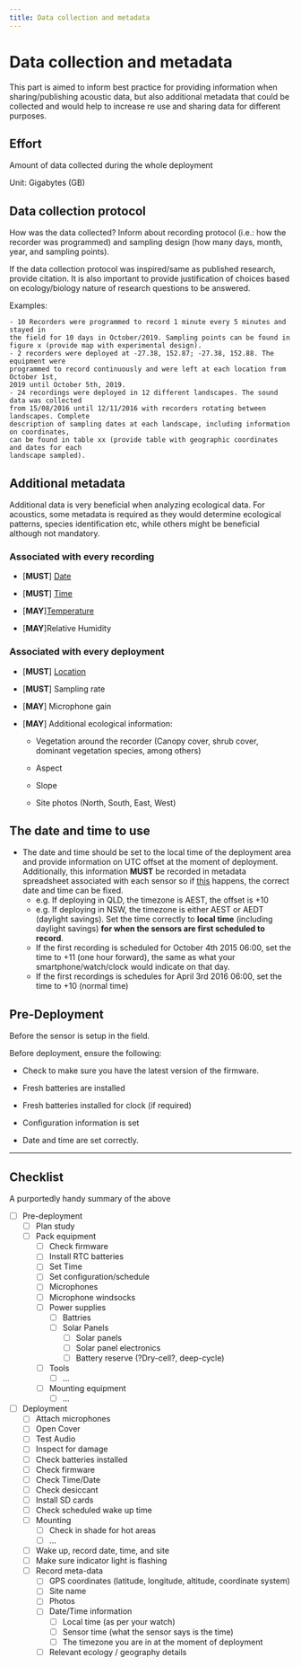 ```yaml
---
title: Data collection and metadata
---
```


# Data collection and metadata

This part is aimed to inform best practice for providing information
when sharing/publishing acoustic data, but also additional metadata that could
be collected and would help to increase re use and sharing data for different purposes.

## Effort

Amount of data collected during the whole deployment

Unit: Gigabytes (GB)

## Data collection protocol

How was the data collected? Inform about recording protocol (i.e.: how the recorder
was programmed) and sampling design (how many days, month, year, and sampling points).

If the data collection protocol was inspired/same as published research, provide citation. It is also important to provide justification of choices based on ecology/biology nature of research questions to be answered.

Examples:

    - 10 Recorders were programmed to record 1 minute every 5 minutes and stayed in
    the field for 10 days in October/2019. Sampling points can be found in figure x (provide map with experimental design).
    - 2 recorders were deployed at -27.38, 152.87; -27.38, 152.88. The equipment were
    programmed to record continuously and were left at each location from October 1st,
    2019 until October 5th, 2019.
    - 24 recordings were deployed in 12 different landscapes. The sound data was collected
    from 15/08/2016 until 12/11/2016 with recorders rotating between landscapes. Complete
    description of sampling dates at each landscape, including information on coordinates,
    can be found in table xx (provide table with geographic coordinates and dates for each
    landscape sampled).

## Additional metadata

Additional data is very beneficial when analyzing ecological data. For acoustics,
some metadata is required as they would determine ecological patterns, species
identification etc, while others might be beneficial although not mandatory.

### Associated with every recording

- [**MUST**] [Date](./units.md#dates)

- [**MUST**] [Time](./units.md#dates)

- [**MAY**][Temperature](./units.md#temperature)

- [**MAY**]Relative Humidity

### Associated with every deployment

- [**MUST**] [Location](./units.md#gps+coordinates)

- [**MUST**] Sampling rate

- [**MAY**] Microphone gain

- [**MAY**] Additional ecological information:
  - Vegetation around the recorder (Canopy cover, shrub cover, dominant
   vegetation species, among others)

  - Aspect

  - Slope

  - Site photos (North, South, East, West)

## The date and time to use

- The date and time should be set to the local time of the deployment area and
provide information on UTC offset at the moment of deployment. Additionally,
this information **MUST** be recorded in metadata spreadsheet associated with
each sensor so if [this](./naming.md#Wrong+date+or+time+set) happens, the correct
date and time can be fixed.
  - e.g. If deploying in QLD, the timezone is AEST, the offset is +10  
  - e.g. If deploying in NSW, the timezone is either AEST or AEDT
  (daylight savings). Set the time correctly to **local time**
  (including daylight savings) **for when the sensors are first scheduled to record**.
  - If the first recording is scheduled for October 4th 2015 06:00,
    set the time to +11 (one hour forward), the same as what your smartphone/watch/clock
    would indicate on that day.
  - If the first recordings is schedules for April 3rd 2016 06:00,
    set the time to +10 (normal time)

## Pre-Deployment

Before the sensor is setup in the field.

Before deployment, ensure the following:

- Check to make sure you have the latest version of the firmware.
- Fresh batteries are installed

- Fresh batteries installed for clock (if required)

- Configuration information is set

- Date and time are set correctly.

___



## Checklist

A purportedly handy summary of the above

- [ ] Pre-deployment
  - [ ] Plan study
  - [ ] Pack equipment
    - [ ] Check firmware
    - [ ] Install RTC batteries
    - [ ] Set Time
    - [ ] Set configuration/schedule
    - [ ] Microphones
    - [ ] Microphone windsocks
    - [ ] Power supplies
      - [ ] Battries
      - [ ] Solar Panels
        - [ ] Solar panels
        - [ ] Solar panel electronics
        - [ ] Battery reserve (?Dry-cell?, deep-cycle)
    - [ ] Tools
      - [ ] ...
    - [ ] Mounting equipment
      - [ ] ...
- [ ] Deployment
  - [ ] Attach microphones
  - [ ] Open Cover
  - [ ] Test Audio
  - [ ] Inspect for damage
  - [ ] Check batteries installed
  - [ ] Check firmware
  - [ ] Check Time/Date
  - [ ] Check desiccant
  - [ ] Install SD cards
  - [ ] Check scheduled wake up time
  - [ ] Mounting
    - [ ] Check in shade for hot areas
    - [ ] ...  
  - [ ] Wake up, record date, time, and site
  - [ ] Make sure indicator light is flashing
  - [ ] Record meta-data
    - [ ] GPS coordinates (latitude, longitude, altitude, coordinate system)
    - [ ] Site name
    - [ ] Photos
    - [ ] Date/Time information
      - [ ] Local time (as per your watch)
      - [ ] Sensor time (what the sensor says is the time)
      - [ ] The timezone you are in at the moment of deployment
    - [ ] Relevant ecology / geography details
